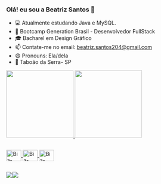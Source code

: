 ### Olá! eu sou a Beatriz Santos 👋

- 💻 Atualmente estudando Java e MySQL.
- 🌱 Bootcamp Generation Brasil - Desenvolvedor FullStack
- 🎓 Bacharel em Design  Gráfico
- 📫 Contate-me no email: beatriz.santos204@gmail.com
- 😄 Pronouns: Ela/dela
- 📍 Taboão da Serra- SP


<div>
  <a href="https://github.com/BeatrizSanto">
  <img height="180em" src="https://github-readme-stats.vercel.app/api?username=BeatrizSanto&show_icons=true&theme=radical&include_all_commits=true&count_private=true"/>
  <img height="180em" src="https://github-readme-stats.vercel.app/api/top-langs/?username=BeatrizSanto&layout=compact&langs_count=7&theme=radical"/>
</div>
  
## 
  
<img align="center" alt="Bia-Java" height="30" width="40" src="https://cdn.jsdelivr.net/gh/devicons/devicon/icons/java/java-original-wordmark.svg">
<img align="center" alt="Bia-MySQL" height="30" width="40" src="https://cdn.jsdelivr.net/gh/devicons/devicon/icons/mysql/mysql-original-wordmark.svg">
<img align="center" alt="Bia-Spring" height="30" width="40" src="https://cdn.jsdelivr.net/gh/devicons/devicon/icons/spring/spring-original-wordmark.svg">
  
##
<div>
   <a href = "mailto:contatobeatriz.santos204@gmail.com"><img src=https://img.shields.io/badge/Gmail-D14836?style=for-the-badge&logo=gmail&logoColor=white
   <a href="https://www.linkedin.com/in/beatriz-santos-01372824/ "target="_blank"><img src=https://img.shields.io/badge/LinkedIn-0077B5?style=for-the-badge&logo=linkedin&logoColor=white                                                           
 
  </div>

  
  
  
